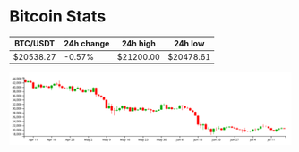 # Bitcoin Stats

BTC/USDT|24h change|24h high|24h low|
|---|---|---|---|
|$20538.27|-0.57%|$21200.00|$20478.61|

<img src="./chart.svg">
